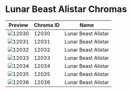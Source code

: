 # Lunar Beast Alistar Chromas

| Preview | Chroma ID | Name |
|---------|-----------|------|
| ![12030](https://raw.communitydragon.org/latest/plugins/rcp-be-lol-game-data/global/default/v1/champion-chroma-images/12/12030.png) | 12030 | Lunar Beast Alistar |
| ![12031](https://raw.communitydragon.org/latest/plugins/rcp-be-lol-game-data/global/default/v1/champion-chroma-images/12/12031.png) | 12031 | Lunar Beast Alistar |
| ![12032](https://raw.communitydragon.org/latest/plugins/rcp-be-lol-game-data/global/default/v1/champion-chroma-images/12/12032.png) | 12032 | Lunar Beast Alistar |
| ![12033](https://raw.communitydragon.org/latest/plugins/rcp-be-lol-game-data/global/default/v1/champion-chroma-images/12/12033.png) | 12033 | Lunar Beast Alistar |
| ![12034](https://raw.communitydragon.org/latest/plugins/rcp-be-lol-game-data/global/default/v1/champion-chroma-images/12/12034.png) | 12034 | Lunar Beast Alistar |
| ![12035](https://raw.communitydragon.org/latest/plugins/rcp-be-lol-game-data/global/default/v1/champion-chroma-images/12/12035.png) | 12035 | Lunar Beast Alistar |
| ![12036](https://raw.communitydragon.org/latest/plugins/rcp-be-lol-game-data/global/default/v1/champion-chroma-images/12/12036.png) | 12036 | Lunar Beast Alistar |